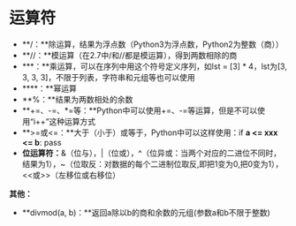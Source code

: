 # 运算符

* **/：**除运算，结果为浮点数（Python3为浮点数，Python2为整数（商））
* **//：**模运算（在2.7中/和//都是模运算），得到两数相除的商
* **\*：**乘运算，可以在序列中用这个符号定义序列，如lst = \[3\] \* 4，lst为\[3, 3, 3, 3\]，不限于列表，字符串和元组等也可以使用
* **\*\*：**幂运算
* **%：**结果为两数相处的余数
* **+=、-=、\*=等：**Python中可以使用+=、-=等运算，但是不可以使用“i++”这种运算方式
* **&gt;=或&lt;=：**大于（小于）或等于，Python中可以这样使用：if **a &lt;= xxx &lt;= b**: pass
* **位运算符：**&（位与），\|（位或），^（位异或：当两个对应的二进位不同时，结果为1），~（位取反：对数据的每个二进制位取反,即把1变为0,把0变为1），&lt;&lt;或&gt;&gt;（左移位或右移位）

**其他：**

* **divmod\(a, b\)：**返回a除以b的商和余数的元组\(参数a和b不限于整数\)

